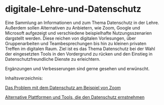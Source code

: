 # digitale-Lehre-und-Datenschutz
Eine Sammlung an Informationen und zum Thema Datenschutz in der Lehre.
Außerdem sollen Alternativen zu Anbietern, wie Zoom, Google und Microsoft aufgezeigt und 
verschiedene beispielhafte Nutzungsszenarien dargstellt werden.
Diese reichen von digitalen Vorlesungen, über Gruppenarbeiten und Teambesprechungen 
bis hin zu kleinen privaten Treffen im digitalen Raum.
Ziel ist es das Thema Datenschutz bei der Wahl der eingesetzten Tools in den Vordergrund zu rücken und 
den Einstieg in Datenschutzfreundliche Dienste zu erleichtern. 

Ergänzungen und Verbesserungen sind gerne gesehen und erwünscht. 

Inhaltsverzeichnis:

[Das Problem mit dem Datenschutz am Beispiel von Zoom](https://github.com/techware01/digitale-Lehre-und-Datenschutz)

[Alternative Plattformen und Tools, die den Datenschutz ernstnehmen](https://github.com/techware01/digitale-Lehre-und-Datenschutz/alternativen.md)
